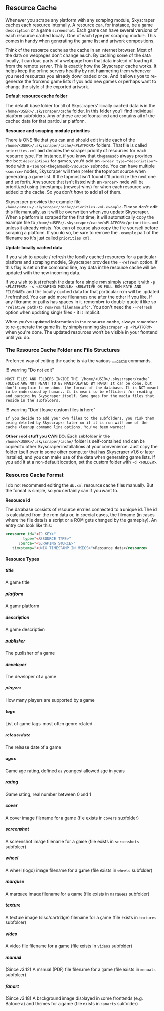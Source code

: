 ## Resource Cache

Whenever you scrape any platform with any scraping module, Skyscraper caches each resource internally. A resource can, for instance, be a game `description` or a game `screenshot`. Each game can have several versions of each resource cached locally. One of each type per scraping module. This comes in handy when generating the game list and artwork compositions.

Think of the resource cache as the cache in an internet browser. Most of the data on webpages don't change much. By caching some of the data locally, it can load parts of a webpage from that data instead of loading it from the remote server. This is exactly how the Skyscraper cache works. It helps keep the online servers healthy by not hammering them whenever you need resources you already downloaded once. And it allows you to re-generate the frontend game lists if you add new games or perhaps want to change the style of the exported artwork.

**Default resource cache folder**

The default base folder for all of Skyscrapers' locally cached data is in the `/home/<USER>/.skyscraper/cache` folder. In this folder you'll find individual platform subfolders. Any of these are selfcontained and contains all of the cached data for that particular platform.

**Resource and scraping module priorities**

There is ONE file that you can and should edit inside each of the `/home/<USER>/.skyscraper/cache/<PLATFORM>` folders. That file is called `priorities.xml` and decides the scraper priority of resources for each resource type. For instance, if you know that `thegamesdb` always provides the best `descriptions` for games, you'd add an `<order type="description">` node with a `<source>thegamesdb</source>` subnode. You can have multiple `<source>` nodes, Skyscraper will then prefer the topmost source when generating a game list. If the topmost isn't found it'll prioritize the next one and so forth. Any source that isn't listed with an `<order>` node will be prioritized using timestamps (newest wins) for when each resource was added to the cache. So you don't _have_ to add all of them.

Skyscraper provides the example file `/home/<USER>/.skyscraper/cache/priorities.xml.example`. Please don't edit this file manually, as it will be overwritten when you update Skyscraper. When a platform is scraped for the first time, it will automatically copy the example file to `/home/<USER>/.skyscraper/cache/<PLATFORM>/priorities.xml` unless it already exists. You can of course also copy the file yourself before scraping a platform. If you do so, be sure to remove the `.example` part of the filename so it's just called `priorities.xml`.

**Update locally cached data**

If you wish to update / refresh the locally cached resources for a particular platform and scraping module, Skyscraper provides the `--refresh` option. If this flag is set on the command line, any data in the resource cache will be updated with the new incoming data.

If you wish to just refresh the data for a single rom simply scrape it with `-p <PLATFORM> -s <SCRAPING MODULE> <RELATIVE OR FULL ROM PATH AND FILENAME>` and the locally cached data for that particular rom will be updated / refreshed. You can add more filenames one after the other if you like. If any filename or paths has spaces in it, remember to double-quote it like so `"relative path/to rom/rom filename.sfc"`. You don't need the `--refresh` option when updating single files - it is implicit.

When you've updated information in the resource cache, always remember to re-generate the game list by simply running `Skyscraper -p <PLATFORM>` when you're done. The updated resources won't be visible in your frontend until you do.

### The Resource Cache Folder and File Structures

Preferred way of editing the cache is via the various [`--cache`](CLIHELP.md#-cache) commands.

!!! warning "Do not edit"

    MOST FILES AND FOLDERS INSIDE THE `/home/<USER>/.skyscraper/cache` FOLDER ARE NOT MEANT TO BE MANIPULATED BY HAND! It can be done, but don't complain to me about the format of the database. It is NOT meant to be understood by humans. It is meant to be efficient for reading and parsing by Skyscraper itself. Same goes for the media files that reside in the subfolders.

!!! warning "Don't leave custom files in here"

    If you decide to add your own files to the subfolders, you risk them being deleted by Skyscraper later on if it is run with one of the cache cleanup command line options. You've been warned!


**Other cool stuff you CAN DO**: Each subfolder in the `/home/<USER>/.skyscraper/cache/` folder is self-contained and can be copied to other Skyscraper installations at your convenience. Just copy the folder itself over to some other computer that has Skyscraper v1.6 or later installed, and you can make use of the data when generating game lists. If you add it at a non-default location, set the custom folder with `-d <FOLDER>`.

### Resource Cache Format

I do not recommend editing the `db.xml` resource cache files manually. But the format is simple, so you certainly can if you want to.

**Resource id**

The database consists of resource entries connected to a unique id. The id is calculated from the rom data or, in special cases, the filename (in cases where the file data is a script or a ROM gets changed by the gameplay). An entry can look like this:

```xml
<resource id="<ID KEY>" 
        type="<RESOURCE TYPE>" 
      source="<SCRAPING SOURCE>"
   timestamp="<UNIX TIMESTAMP IN MSECS>">Resource data</resource>
```

#### Resource Types

##### title

A game title

##### platform

A game platform

##### description

A game description

##### publisher

The publisher of a game

##### developer

The developer of a game

##### players

How many players are supported by a game

##### tags

List of game tags, most often genre related

##### releasedate

The release date of a game

##### ages

Game age rating, defined as youngest allowed age in years

##### rating

Game rating, real number between 0 and 1

##### cover

A cover image filename for a game (file exists in `covers` subfolder)

##### screenshot

A screenshot image filename for a game (file exists in `screenshots` subfolder)

##### wheel

A wheel (logo) image filename for a game (file exists in `wheels` subfolder)

##### marquee

A marquee image filename for a game (file exists in `marquees` subfolder)

##### texture

A texture image (disc/cartridge) filename for a game (file exists in `textures` subfolder)

##### video

A video file filename for a game (file exists in `videos` subfolder)

##### manual

(Since v3.12) A manual (PDF) file filename for a game (file exists in `manuals` subfolder)

##### fanart

(Since v3.18) A background image displayed in some frontends (e.g. Batocera) and themes for a game (file exists in `fanarts` subfolder)
